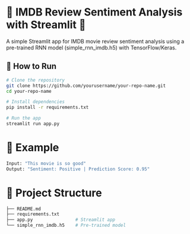 # 🎥 IMDB Review Sentiment Analysis with Streamlit 🚀

A simple Streamlit app for IMDB movie review sentiment analysis using a pre-trained RNN model (simple_rnn_imdb.h5) with TensorFlow/Keras.

## 🚀 How to Run
```bash
# Clone the repository
git clone https://github.com/yourusername/your-repo-name.git
cd your-repo-name

# Install dependencies
pip install -r requirements.txt

# Run the app
streamlit run app.py   
```
# 📌 Example
```bash
Input: "This movie is so good"
Output: "Sentiment: Positive | Prediction Score: 0.95"
```

# 📁 Project Structure
```bash
├── README.md
├── requirements.txt
├── app.py                # Streamlit app
└── simple_rnn_imdb.h5    # Pre-trained model
```
